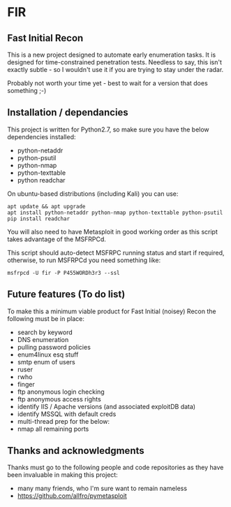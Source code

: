 # FIR
## Fast Initial Recon

This is a new project designed to automate early enumeration tasks.  It is designed for time-constrained penetration tests.  Needless to say, this isn't exactly subtle - so I wouldn't use it if you are trying to stay under the radar.

Probably not worth your time yet - best to wait for a version that does something ;-)

## Installation / dependancies

This project is written for Python2.7, so make sure you have the below dependencies installed:

- python-netaddr
- python-psutil
- python-nmap
- python-texttable
- python readchar

On ubuntu-based distributions (including Kali) you can use:

    apt update && apt upgrade
    apt install python-netaddr python-nmap python-texttable python-psutil
    pip install readchar

You will also need to have Metasploit in good working order as this script takes advantage of the MSFRPCd.

This script should auto-detect MSFRPC running status and start if required, otherwise, to run MSFRPCd you need something like:

    msfrpcd -U fir -P P455WORDh3r3 --ssl
    
## Future features (To do list)

To make this a minimum viable product for Fast Initial (noisey) Recon the following must be in place:

- search by keyword
- DNS enumeration
- pulling password policies
- enum4linux esq stuff
- smtp enum of users
- ruser
- rwho
- finger
- ftp anonymous login checking
- ftp anonymous access rights
- identify IIS / Apache versions (and associated exploitDB data)
- identify MSSQL with default creds
- multi-thread prep for the below:
- nmap all remaining ports

## Thanks and acknowledgments

Thanks must go to the following people and code repositories as they have been invaluable in making this project:

- many many friends, who I'm sure want to remain nameless
- https://github.com/allfro/pymetasploit
